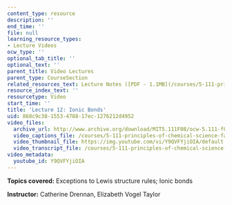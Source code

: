 ```yaml
---
content_type: resource
description: ''
end_time: ''
file: null
learning_resource_types:
- Lecture Videos
ocw_type: ''
optional_tab_title: ''
optional_text: ''
parent_title: Video Lectures
parent_type: CourseSection
related_resources_text: Lecture Notes ([PDF - 1.1MB](/courses/5-111-principles-of-chemical-science-fall-2008/resources/lecnotes12))
resource_index_text: ''
resourcetype: Video
start_time: ''
title: 'Lecture 12: Ionic Bonds'
uid: 868c9c38-1553-4788-17ec-1276212d4952
video_files:
  archive_url: http://www.archive.org/download/MIT5.111F08/ocw-5.111-f08-lec12_300k.mp4
  video_captions_file: /courses/5-111-principles-of-chemical-science-fall-2008/a0933a7c41535908b0e98ab9e4c7a7fe_Y9QVFYjiOIA.vtt
  video_thumbnail_file: https://img.youtube.com/vi/Y9QVFYjiOIA/default.jpg
  video_transcript_file: /courses/5-111-principles-of-chemical-science-fall-2008/5541254e0681b3b485d0fc5cb940fa4c_Y9QVFYjiOIA.pdf
video_metadata:
  youtube_id: Y9QVFYjiOIA
---
```


**Topics covered:** Exceptions to Lewis structure rules; Ionic bonds

**Instructor:** Catherine Drennan, Elizabeth Vogel Taylor



